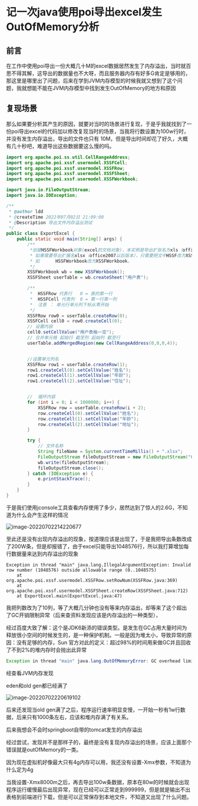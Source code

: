 # 记一次java使用poi导出excel发生OutOfMemory分析

## 前言

在工作中使用poi导出一份大概几十M的excel数据居然发生了内存溢出，当时就百思不得其解，这导出的数据量也不大呀，而且服务器内存有好多G肯定是够用的，那这里是哪里出了问题，后来在学到JVM内存模型的时候我就又想到了这个问题，我就想能不能在JVM内存模型中找到发生OutOfMemory的地方和原因

## 复现场景

那么如果要分析其产生的原因，就要对当时的场景进行复现，于是乎我就找到了一份poi导出excel的代码加以修改复现当时的场景，当我将行数设置为100w行时，并没有发生内存溢出，导出的文件也只有 10M，但是导出时间却花了好久，大概有几十秒吧，难道导出这些数据要这么慢的吗。

```java
import org.apache.poi.ss.util.CellRangeAddress;
import org.apache.poi.xssf.usermodel.XSSFCell;
import org.apache.poi.xssf.usermodel.XSSFRow;
import org.apache.poi.xssf.usermodel.XSSFSheet;
import org.apache.poi.xssf.usermodel.XSSFWorkbook;

import java.io.FileOutputStream;
import java.io.IOException;

/**
 * @author ldd
 * @createTime 2022年07月02日 21:09:00
 * @Description 导出文件内存溢出测试
 */
public class ExportExcel {
    public static void main(String[] args) {
        /**
         *创建HSSFWorkbook对象(excel的文档对象)，本实例是导出扩张名为xls（office2003）。
         * 如果需要导出扩展名xlsx（office2007以后版本），只需要把文中HSSF改为XSSF即可，
         * 如      HSSFWorkbook改为XSSFWorkbook。
         */
        XSSFWorkbook wb = new XSSFWorkbook();
        XSSFSheet userTable = wb.createSheet("用户表");

        /**
         *  HSSFRow 代表行   0 = 表的第一行
         *  HSSFCell 代表列  0 = 第一行第一列
         *  注意 ： 单元行单元列下标从零开始
         */
        XSSFRow row0 = userTable.createRow(0);
        XSSFCell cell0 = row0.createCell(0);
        // 设置内容
        cell0.setCellValue("用户表格一览");
        // 合并单元格 起始行 截至列 起始列 截至行
        userTable.addMergedRegion(new CellRangeAddress(0,0,0,4));


        //设置单元列名
        XSSFRow row1 = userTable.createRow(1);
        row1.createCell(0).setCellValue("姓名");
        row1.createCell(1).setCellValue("年龄");
        row1.createCell(2).setCellValue("住址");


        //  循环内容
        for (int i = 0; i < 1000000; i++) {
            XSSFRow row = userTable.createRow(i + 2);
            row.createCell(0).setCellValue("姓名");
            row.createCell(1).setCellValue("年龄");
            row.createCell(2).setCellValue("地址");
        }

        try {
            // 文件名称
            String fileName = System.currentTimeMillis() + ".xlsx";
            FileOutputStream fileOutputStream = new FileOutputStream("C:\\MyFile\\learn\\blogs\\导出表格内存溢出分析\\" + fileName);
            wb.write(fileOutputStream);
            fileOutputStream.close();
        } catch (IOException e) {
            e.printStackTrace();
        }
    }
}

```

于是我们使用jconsole工具查看内存使用了多少，居然达到了惊人的2.6G，不知道为什么会产生这样的情况

![image-20220702214220677](https://picgo-1256570725.cos.ap-shanghai.myqcloud.com/img/image-20220702214220677.png)

至此还是没有出现内存溢出的现象，按道理应该是出现了，于是我把导出条数改成了200W条，但是却报错了，由于excel只能导出1048576行，所以我打算增加每行数据量来达到内存溢出的现象

```java\
Exception in thread "main" java.lang.IllegalArgumentException: Invalid row number (1048576) outside allowable range (0..1048575)
	at org.apache.poi.xssf.usermodel.XSSFRow.setRowNum(XSSFRow.java:369)
	at org.apache.poi.xssf.usermodel.XSSFSheet.createRow(XSSFSheet.java:712)
	at ExportExcel.main(ExportExcel.java:47)
```

我把列数改为了10列，等了大概几分钟也没有等来内存溢出，却等来了这个超出了GC开销限制异常（后来查资料发现应该是内存溢出的一种类型），

经过百度大致了解：这个是JDK6新添的错误类型。是发生在GC占用大量时间为释放很小空间的时候发生的，是一种保护机制。一般是因为堆太小，导致异常的原因：没有足够的内存，Sun 官方对此的定义：超过98%的时间用来做GC并且回收了不到2%的堆内存时会抛出此异常

```java
Exception in thread "main" java.lang.OutOfMemoryError: GC overhead limit exceeded
```

经查看JVM内存发现

eden和old gen都已经满了

![image-20220702220619102](https://picgo-1256570725.cos.ap-shanghai.myqcloud.com/img/image-20220702220619102.png)

后来还发现当old gen满了之后，程序运行速率明显变慢，一开始一秒有1w行数据，后来只有1000条左右，应该和堆内存满了有关系。

后来我想会不会时springboot自带的tomcat发生的内存溢出

经过尝试，发现并不是那样子的，最终是没有复现内存溢出的场景，应该上面那个错误就是outOfMemory的一类。

因为现在虚拟机好像最大只有4g内存可以用，我还没有设置-Xmx参数，不知道为什么定为4g

当我设置-Xmx8000m之后，再去导出100w条数据，原本在80w的时候就会出现程序运行缓慢最后出现异常，现在已经可以正常走到999999，但是就是输出不出表格到前端进行下载，但是可以正常保存到本地文件，不知道又出现了什么问题。



